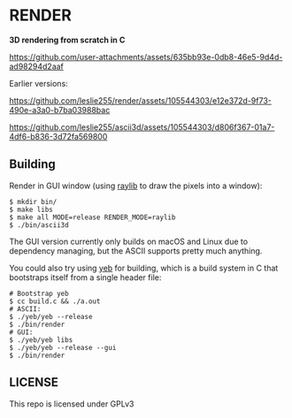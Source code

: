 # RENDER

**3D rendering from scratch in C**

https://github.com/user-attachments/assets/635bb93e-0db8-46e5-9d4d-ad98294d2aaf

Earlier versions:

https://github.com/leslie255/render/assets/105544303/e12e372d-9f73-490e-a3a0-b7ba03988bac

https://github.com/leslie255/ascii3d/assets/105544303/d806f367-01a7-4df6-b836-3d72fa569800

## Building

Render in GUI window (using [raylib](https://github.com/raysan5/raylib) to draw the pixels into a window):

```
$ mkdir bin/
$ make libs
$ make all MODE=release RENDER_MODE=raylib
$ ./bin/ascii3d
```

The GUI version currently only builds on macOS and Linux due to dependency managing, but the ASCII supports pretty much anything.

You could also try using [yeb](https://github.com/leslie255/yeb) for building, which is a build system in C that bootstraps itself from a single header file:

```
# Bootstrap yeb
$ cc build.c && ./a.out
# ASCII:
$ ./yeb/yeb --release       
$ ./bin/render
# GUI:
$ ./yeb/yeb libs
$ ./yeb/yeb --release --gui
$ ./bin/render
```

## LICENSE

This repo is licensed under GPLv3

